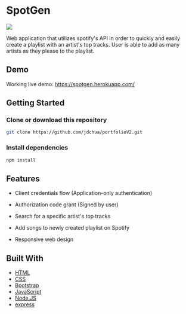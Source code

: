 # SpotGen
<img src="https://i.lensdump.com/i/ikiwL9.png">

Web application that utilizes spotify's API in order to quickly and easily create a playlist with an artist's top tracks. User is able to add as many artists as they please to the playlist.

## Demo
Working live demo: https://spotgen.herokuapp.com/

## Getting Started

### Clone or download this repository
```sh
git clone https://github.com/jdchua/portfolioV2.git
```

### Install dependencies
```sh
npm install
```

## Features

* Client credentials flow (Application-only authentication)

* Authorization code grant (Signed by user)

* Search for a specific artist's top tracks

* Add songs to newly created playlist on Spotify

* Responsive web design

## Built With
* [HTML](https://developer.mozilla.org/en-US/docs/Learn/HTML)
* [CSS](https://developer.mozilla.org/en-US/docs/Web/CSS/CSS3)
* [Bootstrap](https://getbootstrap.com/docs/3.3/)
* [JavaScript](https://developer.mozilla.org/en-US/docs/Web/JavaScript)
* [Node.JS](https://nodejs.org/en/)
* [express](https://expressjs.com/)
